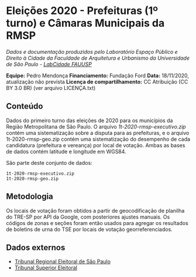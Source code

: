Eleições 2020 - Prefeituras (1º turno) e Câmaras Municipais da RMSP
============
*Dados e documentação produzidos pelo Laboratório Espaço Público e Direito à Cidade da Faculdade de Arquitetura e Urbanismo da Universidade de São Paulo - [LabCidade FAUUSP](http://www.labcidade.fau.usp.br/)*

**Equipe:** Pedro Mendonça
**Financiamento:** Fundação Ford
**Data:** 18/11/2020, atualização não prevista
**Licença de compartilhamento:** CC Atribuição (CC BY 3.0 BR) (ver arquivo LICENÇA.txt)

## Conteúdo
Dados do primeiro turno das eleições de 2020 para os municípios da Região Metropolitana de São Paulo. O arquivo *1t-2020-rmsp-executivo.zip* contém uma sistematização sobre a disputa para as prefeituras, e o arquivo 1t-2020-rmsp-geo.zip contém uma sistematização do desempenho de cada candidatura (prefeitura e vereança) por local de votação. Ambas as bases de dados contém latitude e longitude em WGS84.

São parte deste conjunto de dados:

    1t-2020-rmsp-executivo.zip
    1t-2020-rmsp-geo.zip

## Metodologia
Os locais de votação foram obtidos a partir de geocodificação de planilha do TRE-SP por API da Google, com posteriores ajustes manuais. Os códigos de zonas e seções foram então usados para agregar os resultados de boletins de urna do TSE por locais de votação georreferenciados.

## Dados externos
- [Tribunal Regional Eleitoral de São Paulo](http://www.tre-sp.jus.br/eleitor/titulo-e-local-de-votacao/consulta-por-zona-eleitoral-e-bairro)
- [Tribunal Superior Eleitoral](http://www.tse.jus.br/eleicoes/estatisticas/repositorio-de-dados-eleitorais-1/repositorio-de-dados-eleitorais)
